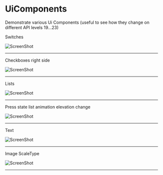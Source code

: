 # UiComponents
Demonstrate various Ui Components (useful to see how they change on different API levels 19...23)

Switches 

![ScreenShot](http://landenlabs.com/android/uicomponents/switches.gif)

---

Checkboxes right side
 
![ScreenShot](http://landenlabs.com/android/uicomponents/checkright.gif)

---

Lists 

![ScreenShot](http://landenlabs.com/android/uicomponents/lists.gif)

---

Press state list animation elevation change 

![ScreenShot](http://landenlabs.com/android/uicomponents/elevation.gif)

---

Text

![ScreenShot](https://raw.github.com/landenlabs/UiComponents/master/screenshots/page1-text.png)

---

Image ScaleType 

![ScreenShot](https://raw.github.com/landenlabs/UiComponents/master/screenshots/page3-image-scale.png)

---

